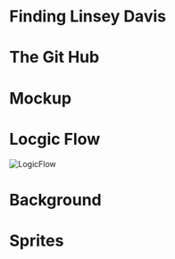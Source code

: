 # Finding Linsey Davis

# The Git Hub 

# Mockup 

# Locgic Flow 
![LogicFlow]()

# Background 

# Sprites
